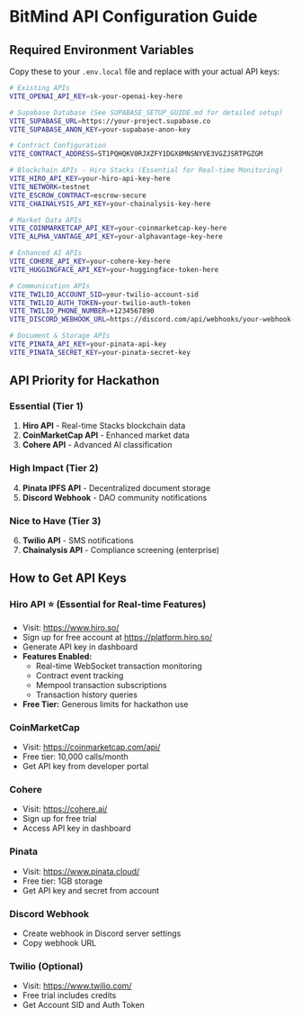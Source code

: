 # BitMind API Configuration Guide

## Required Environment Variables

Copy these to your `.env.local` file and replace with your actual API keys:

```bash
# Existing APIs
VITE_OPENAI_API_KEY=sk-your-openai-key-here

# Supabase Database (See SUPABASE_SETUP_GUIDE.md for detailed setup)
VITE_SUPABASE_URL=https://your-project.supabase.co
VITE_SUPABASE_ANON_KEY=your-supabase-anon-key

# Contract Configuration
VITE_CONTRACT_ADDRESS=ST1PQHQKV0RJXZFY1DGX8MNSNYVE3VGZJSRTPGZGM

# Blockchain APIs - Hiro Stacks (Essential for Real-time Monitoring)
VITE_HIRO_API_KEY=your-hiro-api-key-here
VITE_NETWORK=testnet
VITE_ESCROW_CONTRACT=escrow-secure
VITE_CHAINALYSIS_API_KEY=your-chainalysis-key-here

# Market Data APIs
VITE_COINMARKETCAP_API_KEY=your-coinmarketcap-key-here
VITE_ALPHA_VANTAGE_API_KEY=your-alphavantage-key-here

# Enhanced AI APIs
VITE_COHERE_API_KEY=your-cohere-key-here
VITE_HUGGINGFACE_API_KEY=your-huggingface-token-here

# Communication APIs
VITE_TWILIO_ACCOUNT_SID=your-twilio-account-sid
VITE_TWILIO_AUTH_TOKEN=your-twilio-auth-token
VITE_TWILIO_PHONE_NUMBER=+1234567890
VITE_DISCORD_WEBHOOK_URL=https://discord.com/api/webhooks/your-webhook-url

# Document & Storage APIs
VITE_PINATA_API_KEY=your-pinata-api-key
VITE_PINATA_SECRET_KEY=your-pinata-secret-key
```

## API Priority for Hackathon

### Essential (Tier 1)
1. **Hiro API** - Real-time Stacks blockchain data
2. **CoinMarketCap API** - Enhanced market data
3. **Cohere API** - Advanced AI classification

### High Impact (Tier 2)
4. **Pinata IPFS API** - Decentralized document storage
5. **Discord Webhook** - DAO community notifications

### Nice to Have (Tier 3)
6. **Twilio API** - SMS notifications
7. **Chainalysis API** - Compliance screening (enterprise)

## How to Get API Keys

### Hiro API ⭐ (Essential for Real-time Features)
- Visit: https://www.hiro.so/
- Sign up for free account at https://platform.hiro.so/
- Generate API key in dashboard
- **Features Enabled:**
  - Real-time WebSocket transaction monitoring
  - Contract event tracking
  - Mempool transaction subscriptions
  - Transaction history queries
- **Free Tier:** Generous limits for hackathon use

### CoinMarketCap
- Visit: https://coinmarketcap.com/api/
- Free tier: 10,000 calls/month
- Get API key from developer portal

### Cohere
- Visit: https://cohere.ai/
- Sign up for free trial
- Access API key in dashboard

### Pinata
- Visit: https://www.pinata.cloud/
- Free tier: 1GB storage
- Get API key and secret from account

### Discord Webhook
- Create webhook in Discord server settings
- Copy webhook URL

### Twilio (Optional)
- Visit: https://www.twilio.com/
- Free trial includes credits
- Get Account SID and Auth Token

